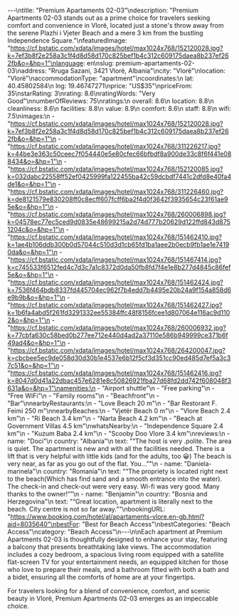 ---\ntitle: "Premium Apartaments 02-03"\ndescription: "Premium Apartments 02-03 stands out as a prime choice for travelers seeking comfort and convenience in Vlorë, located just a stone's throw away from the serene Plazhi i Vjeter Beach and a mere 3 km from the bustling Independence Square."\nfeaturedImage: "https://cf.bstatic.com/xdata/images/hotel/max1024x768/152120028.jpg?k=7ef3b8f2e258a3c1f4d8d58d170c825bef1b4c312c609175daea8b237ef262fb&o=&hp=1"\nlanguage: en\nslug: premium-apartaments-02-03\naddress: "Rruga Sazani, 3421 Vlorë, Albania"\ncity: "Vlorë"\nlocation: "Vlorë"\naccommodationType: "apartment"\ncoordinates:\n  lat: 40.45802584\n  lng: 19.46747271\nprice: "US$35"\npriceFrom: 35\nstarRating: 3\nrating: 8.6\nratingWords: "Very Good"\nnumberOfReviews: 75\nratings:\n  overall: 8.6\n  location: 8.8\n  cleanliness: 8.6\n  facilities: 8.8\n  value: 8.9\n  comfort: 8.6\n  staff: 8.8\n  wifi: 7.5\nimages:\n  - "https://cf.bstatic.com/xdata/images/hotel/max1024x768/152120028.jpg?k=7ef3b8f2e258a3c1f4d8d58d170c825bef1b4c312c609175daea8b237ef262fb&o=&hp=1"\n  - "https://cf.bstatic.com/xdata/images/hotel/max1024x768/311226217.jpg?k=44be3e363c50ceec7f054440e5e80cfec66bfbdf8a900de33c8f6f441e088434&o=&hp=1"\n  - "https://cf.bstatic.com/xdata/images/hotel/max1024x768/152120085.jpg?k=032dabc22558ff52ef0425999fa122455ba42c59dcbdf7441c2dfd8e40fa4de1&o=&hp=1"\n  - "https://cf.bstatic.com/xdata/images/hotel/max1024x768/311226460.jpg?k=de8121579e830208ff0c8ecff607fcff6ba2f4d0f3642f3935654c23f61ae95e&o=&hp=1"\n  - "https://cf.bstatic.com/xdata/images/hotel/max1024x768/260006898.jpg?k=04578ec77ec5ced9d0835e48699215a2d74d777b20629d122ffd843d8751204c&o=&hp=1"\n  - "https://cf.bstatic.com/xdata/images/hotel/max1024x768/151462410.jpg?k=1ae4b106ddb300b0d57044c510d3d1cb65fd1ba1aee2b0ecb9fb1ae1e74190da&o=&hp=1"\n  - "https://cf.bstatic.com/xdata/images/hotel/max1024x768/151467414.jpg?k=c745533f6512fed4c7d3c7a1c8372d0da50fb8fd7f4e1e8b277d4845c86fef5e&o=&hp=1"\n  - "https://cf.bstatic.com/xdata/images/hotel/max1024x768/151462424.jpg?k=7536f464bdb8337fd445704ec962f7b4edd7b4495e20b24a9f154a858d6e9b9b&o=&hp=1"\n  - "https://cf.bstatic.com/xdata/images/hotel/max1024x768/151462427.jpg?k=1b6fa4abd5f261fd3291332ee55384ffc48f8156fcee1d807064e116ac9d1102&o=&hp=1"\n  - "https://cf.bstatic.com/xdata/images/hotel/max1024x768/260006932.jpg?k=77cbfa630c58bed0b277ee712e440d4ad2a37110e586b949999ce371b6f49ad4&o=&hp=1"\n  - "https://cf.bstatic.com/xdata/images/hotel/max1024x768/264200047.jpg?k=cbcbee5ec9de058d30d30b1e4537e6b12f5cf3d351cc90ed485d7ef5a3c37c51&o=&hp=1"\n  - "https://cf.bstatic.com/xdata/images/hotel/max1024x768/151462416.jpg?k=8047d0d41a22dbac457e6281e8c50826921fba27d68fd2dd742f608048f3631a&o=&hp=1"\namenities:\n  - "Airport shuttle"\n  - "Free parking"\n  - "Free WiFi"\n  - "Family rooms"\n  - "Beachfront"\n  - "Bar"\nnearbyRestaurants:\n  - "Love Beach 20 m"\n  - "Bar Restorant F. Feimi 250 m"\nnearbyBeaches:\n  - "Vjetër Beach 0 m"\n  - "Vlore Beach 2.4 km"\n  - "Ri Beach 3.4 km"\n  - "Narta Beach 4.2 km"\n  - "Beach at Government Villas 4.5 km"\nwhatsNearby:\n  - "Independence Square 2.4 km"\n  - "Kuzum Baba 2.4 km"\n  - "Scooby Doo Vlore 3.4 km"\nreviews:\n  - name: "Doci"\n    country: "Albania"\n    text: "“The host is very .polite. The area is quiet. The apartment is new and with all the facilities needed. There is a lift that is very helpful with little kids (and for the adults, too 😀) The beach is very near, as far as you go out of the flat. You...”"\n  - name: "Daniela-marinela"\n    country: "Romania"\n    text: "“The propriety is located right next to the beach(Which has find sand and a smooth entrance into the water).
The check-in and check-out were very easy.
Wi-fi was very good.
Many thanks to the owner!”"\n  - name: "Benjamin"\n    country: "Bosnia and Herzegovina"\n    text: "“Great location, apartment is literally next to the beach. City centre is not so far away.”"\nbookingURL: "https://www.booking.com/hotel/al/apartaments-vlore.en-gb.html?aid=8035640"\nbestFor: "Best for Beach Access"\nbestCategories: "Beach Access"\ncategory: "Beach Access"\n---\n\nEach apartment at Premium Apartments 02-03 is thoughtfully designed to enhance your stay, featuring a balcony that presents breathtaking lake views. The accommodation includes a cozy bedroom, a spacious living room equipped with a satellite flat-screen TV for your entertainment needs, an equipped kitchen for those who love to prepare their meals, and a bathroom fitted with both a bath and a bidet, ensuring all the comforts of home are at your fingertips.

For travelers looking for a blend of convenience, comfort, and scenic beauty in Vlorë, Premium Apartments 02-03 emerges as an impeccable choice.